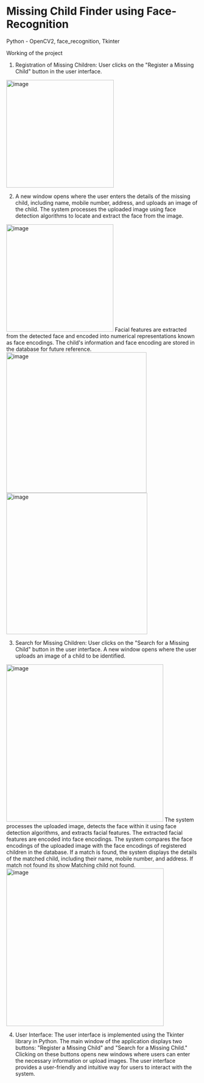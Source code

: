 # Missing Child Finder using Face-Recognition

Python - OpenCV2, face_recognition, Tkinter



Working of the project

1. Registration of Missing Children: User clicks on the "Register a Missing Child" button in the user interface.
<img width="282" alt="image" src="https://github.com/mrpiyushkataria/Missing_Child_Finder/assets/57060900/f53e84c2-9d53-406c-a369-7370c4680455">

2. A new window opens where the user enters the details of the missing child, including name, mobile number, address, and uploads an image of the child. The system processes the uploaded image using face detection algorithms to locate and extract the face from the image.
<img width="281" alt="image" src="https://github.com/mrpiyushkataria/Missing_Child_Finder/assets/57060900/64030737-1bb4-4de4-a3e8-455dfe83e2ed">
Facial features are extracted from the detected face and encoded into numerical representations known as face encodings. The child's information and face encoding are stored in the database for future reference.
<img width="368" alt="image" src="https://github.com/mrpiyushkataria/Missing_Child_Finder/assets/57060900/d78544f7-2ac3-41be-a069-3d5886b5023b">

<img width="370" alt="image" src="https://github.com/mrpiyushkataria/Missing_Child_Finder/assets/57060900/00f7f41c-0fe6-4da7-8fb2-d16e70ac38a8">


3. Search for Missing Children: User clicks on the "Search for a Missing Child" button in the user interface.
   A new window opens where the user uploads an image of a child to be identified.
<img width="412" alt="image" src="https://github.com/mrpiyushkataria/Missing_Child_Finder/assets/57060900/8038c79d-49cc-427c-a257-918e042e6c3a">
The system processes the uploaded image, detects the face within it using face detection algorithms, and extracts facial features. The extracted facial features are encoded into face encodings. The system compares the face encodings of the uploaded image with the face encodings of registered children in the database. If a match is found, the system displays the details of the matched child, including their name, mobile number, and address.
If match not found its show Matching child not found.
<img width="413" alt="image" src="https://github.com/mrpiyushkataria/Missing_Child_Finder/assets/57060900/a6bd0105-affe-4f06-86db-1314f289b20d">


4. User Interface: The user interface is implemented using the Tkinter library in Python. The main window of the application displays two buttons: "Register a Missing Child" and "Search for a Missing Child." Clicking on these buttons opens new windows where users can enter the necessary information or upload images. The user interface provides a user-friendly and intuitive way for users to interact with the system.
